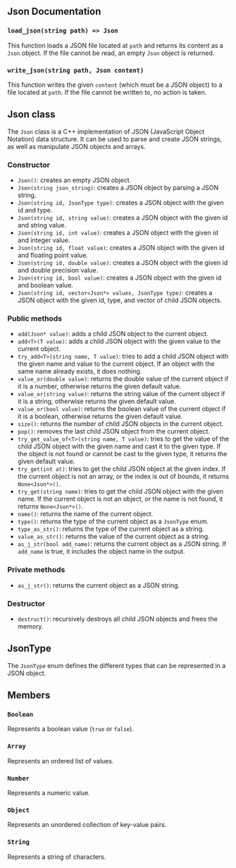 ## Json Documentation

### `load_json(string path) => Json`

This function loads a JSON file located at `path` and returns its content as a `Json` object. If the file cannot be read, an empty `Json` object is returned.

### `write_json(string path, Json content)`

This function writes the given `content` (which must be a JSON object) to a file located at `path`. If the file cannot be written to, no action is taken.

## Json class

The `Json` class is a C++ implementation of JSON (JavaScript Object Notation) data structure. It can be used to parse and create JSON strings, as well as manipulate JSON objects and arrays.

### Constructor

-   `Json()`: creates an empty JSON object.
-   `Json(string json_string)`: creates a JSON object by parsing a JSON string.
-   `Json(string id, JsonType type)`: creates a JSON object with the given id and type.
-   `Json(string id, string value)`: creates a JSON object with the given id and string value.
-   `Json(string id, int value)`: creates a JSON object with the given id and integer value.
-   `Json(string id, float value)`: creates a JSON object with the given id and floating point value.
-   `Json(string id, double value)`: creates a JSON object with the given id and double precision value.
-   `Json(string id, bool value)`: creates a JSON object with the given id and boolean value.
-   `Json(string id, vector<Json*> values, JsonType type)`: creates a JSON object with the given id, type, and vector of child JSON objects.

### Public methods

-   `add(Json* value)`: adds a child JSON object to the current object.
-   `add<T>(T value)`: adds a child JSON object with the given value to the current object.
-   `try_add<T>(string name, T value)`: tries to add a child JSON object with the given name and value to the current object. If an object with the same name already exists, it does nothing.
-   `value_or(double value)`: returns the double value of the current object if it is a number, otherwise returns the given default value.
-   `value_or(string value)`: returns the string value of the current object if it is a string, otherwise returns the given default value.
-   `value_or(bool value)`: returns the boolean value of the current object if it is a boolean, otherwise returns the given default value.
-   `size()`: returns the number of child JSON objects in the current object.
-   `pop()`: removes the last child JSON object from the current object.
-   `try_get_value_of<T>(string name, T value)`: tries to get the value of the child JSON object with the given name and cast it to the given type. If the object is not found or cannot be cast to the given type, it returns the given default value.
-   `try_get(int at)`: tries to get the child JSON object at the given index. If the current object is not an array, or the index is out of bounds, it returns `None<Json*>()`.
-   `try_get(string name)`: tries to get the child JSON object with the given name. If the current object is not an object, or the name is not found, it returns `None<Json*>()`.
-   `name()`: returns the name of the current object.
-   `type()`: returns the type of the current object as a `JsonType` enum.
-   `type_as_str()`: returns the type of the current object as a string.
-   `value_as_str()`: returns the value of the current object as a string.
-   `as_j_str(bool add_name)`: returns the current object as a JSON string. If `add_name` is true, it includes the object name in the output.

### Private methods

-   `as_j_str()`: returns the current object as a JSON string.

### Destructor

-   `destruct()`: recursively destroys all child JSON objects and frees the memory.

## JsonType

The `JsonType` enum defines the different types that can be represented in a JSON object.

## Members

### `Boolean`

Represents a boolean value (`true` or `false`).

### `Array`

Represents an ordered list of values.

### `Number`

Represents a numeric value.

### `Object`

Represents an unordered collection of key-value pairs.

### `String`

Represents a string of characters.
